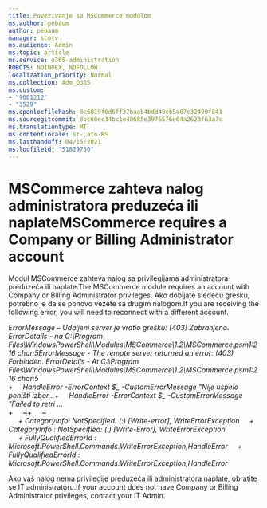 ```yaml
---
title: Povezivanje sa MSCommerce modulom
ms.author: pebaum
author: pebaum
manager: scotv
ms.audience: Admin
ms.topic: article
ms.service: o365-administration
ROBOTS: NOINDEX, NOFOLLOW
localization_priority: Normal
ms.collection: Adm_O365
ms.custom:
- "9001212"
- "3529"
ms.openlocfilehash: 8e6819f6d6ff37baab4bdd49cb5a87c32490f841
ms.sourcegitcommit: 8bc60ec34bc1e40685e3976576e04a2623f63a7c
ms.translationtype: MT
ms.contentlocale: sr-Latn-RS
ms.lasthandoff: 04/15/2021
ms.locfileid: "51829750"
---
```

# <a name="mscommerce-requires-a-company-or-billing-administrator-account"></a><span data-ttu-id="d9a27-102">MSCommerce zahteva nalog administratora preduzeća ili naplate</span><span class="sxs-lookup"><span data-stu-id="d9a27-102">MSCommerce requires a Company or Billing Administrator account</span></span>

<span data-ttu-id="d9a27-103">Modul MSCommerce zahteva nalog sa privilegijama administratora preduzeća ili naplate.</span><span class="sxs-lookup"><span data-stu-id="d9a27-103">The MSCommerce module requires an account with Company or Billing Administrator privileges.</span></span> <span data-ttu-id="d9a27-104">Ako dobijate sledeću grešku, potrebno je da se ponovo vežete sa drugim nalogom.</span><span class="sxs-lookup"><span data-stu-id="d9a27-104">If you are receiving the following error, you will need to reconnect with a different account.</span></span>

<span data-ttu-id="d9a27-105">*ErrorMessage – Udaljeni server je vratio grešku: (403) Zabranjeno. ErrorDetails - na C:\Program Files\WindowsPowerShell\Modules\MSCommerce\1.2\MSCommerce.psm1:216 char:5*</span><span class="sxs-lookup"><span data-stu-id="d9a27-105">*ErrorMessage - The remote server returned an error: (403) Forbidden. ErrorDetails - At C:\Program Files\WindowsPowerShell\Modules\MSCommerce\1.2\MSCommerce.psm1:216 char:5*</span></span><br>
<span data-ttu-id="d9a27-106">*+&nbsp;&nbsp;&nbsp;&nbsp;&nbsp;HandleError -ErrorContext $_ -CustomErrorMessage "Nije uspelo poništi izbor...*</span><span class="sxs-lookup"><span data-stu-id="d9a27-106">*+&nbsp;&nbsp;&nbsp;&nbsp;&nbsp;HandleError -ErrorContext $_ -CustomErrorMessage "Failed to retri ...*</span></span><br>
<span data-ttu-id="d9a27-107">\+&nbsp;&nbsp;&nbsp;&nbsp;&nbsp;~~~~~~~~~~~~~~~~~~~~~~~~~~~~~~~~~~~~~~~~~~~~~~~~~~~~~~~~~~~~~~~~~</span><span class="sxs-lookup"><span data-stu-id="d9a27-107">\+&nbsp;&nbsp;&nbsp;&nbsp;&nbsp;~~~~~~~~~~~~~~~~~~~~~~~~~~~~~~~~~~~~~~~~~~~~~~~~~~~~~~~~~~~~~~~~~</span></span><br>
<span data-ttu-id="d9a27-108">&nbsp;&nbsp;&nbsp;&nbsp;&nbsp;*+ CategoryInfo: NotSpecified: (:) [Write-error], WriteErrorException*</span><span class="sxs-lookup"><span data-stu-id="d9a27-108">&nbsp;&nbsp;&nbsp;&nbsp;&nbsp;*+ CategoryInfo          : NotSpecified: (:) [Write-Error], WriteErrorException*</span></span><br>
<span data-ttu-id="d9a27-109">&nbsp;&nbsp;&nbsp;&nbsp;&nbsp;*+ FullyQualifiedErrorId : Microsoft.PowerShell.Commands.WriteErrorException,HandleError*</span><span class="sxs-lookup"><span data-stu-id="d9a27-109">&nbsp;&nbsp;&nbsp;&nbsp;&nbsp;*+ FullyQualifiedErrorId : Microsoft.PowerShell.Commands.WriteErrorException,HandleError*</span></span>

<span data-ttu-id="d9a27-110">Ako vaš nalog nema privilegije preduzeća ili administratora naplate, obratite se IT administratoru.</span><span class="sxs-lookup"><span data-stu-id="d9a27-110">If your account does not have Company or Billing Administrator privileges, contact your IT Admin.</span></span>
